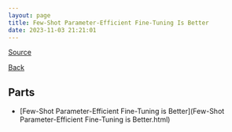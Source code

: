 ```yaml
---
layout: page
title: Few-Shot Parameter-Efficient Fine-Tuning Is Better
date: 2023-11-03 21:21:01
---
```


[Source](https://arxiv.org/abs/2205.05638)

[Back](../../)

## Parts
* [Few-Shot Parameter-Efficient Fine-Tuning is Better](Few-Shot Parameter-Efficient Fine-Tuning is Better.html)